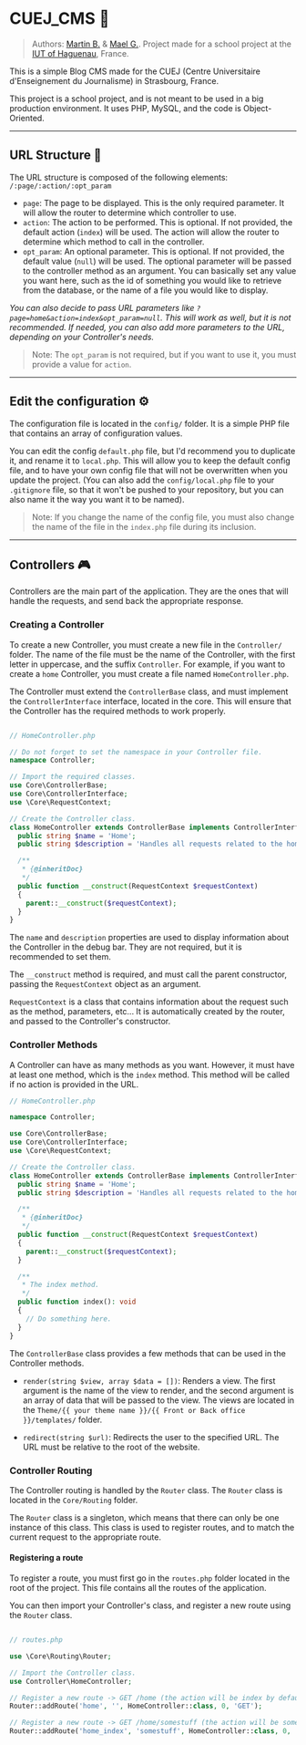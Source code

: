 # CUEJ_CMS 📰

> Authors: [Martin B.](https://github.com/MartinPJB) & [Mael G.](https://github.com/Surreal-Maggie).
> Project made for a school project at the [IUT of Haguenau](https://iuthaguenau.unistra.fr/), France.

This is a simple Blog CMS made for the CUEJ (Centre Universitaire d'Enseignement du Journalisme) in Strasbourg, France.

This project is a school project, and is not meant to be used in a big production environment. It uses PHP, MySQL, and the code is Object-Oriented.

<hr>

## URL Structure 📝

The URL structure is composed of the following elements: `/:page/:action/:opt_param`

- `page`: The page to be displayed. This is the only required parameter. It will allow the router to determine which controller to use.
- `action`: The action to be performed. This is optional. If not provided, the default action (`index`) will be used. The action will allow the router to determine which method to call in the controller.
- `opt_param`: An optional parameter. This is optional. If not provided, the default value (`null`) will be used. The optional parameter will be passed to the controller method as an argument. You can basically set any value you want here, such as the id of something you would like to retrieve from the database, or the name of a file you would like to display.

*You can also decide to pass URL parameters like `?page=home&action=index&opt_param=null`. This will work as well, but it is not recommended.*
*If needed, you can also add more parameters to the URL, depending on your Controller's needs.*

> Note: The `opt_param` is not required, but if you want to use it, you must provide a value for `action`.


<hr>

## Edit the configuration ⚙️

The configuration file is located in the `config/` folder. It is a simple PHP file that contains an array of configuration values.

You can edit the config `default.php` file, but I'd recommend you to duplicate it, and rename it to `local.php`. This will allow you to keep the default config file, and to have your own config file that will not be overwritten when you update the project. (You can also add the `config/local.php` file to your `.gitignore` file, so that it won't be pushed to your repository, but you can also name it the way you want it to be named).

> Note: If you change the name of the config file, you must also change the name of the file in the `index.php` file during its inclusion.


<hr>

## Controllers 🎮

Controllers are the main part of the application. They are the ones that will handle the requests, and send back the appropriate response.

### Creating a Controller

To create a new Controller, you must create a new file in the `Controller/` folder. The name of the file must be the name of the Controller, with the first letter in uppercase, and the suffix `Controller`. For example, if you want to create a `home` Controller, you must create a file named `HomeController.php`.

The Controller must extend the `ControllerBase` class, and must implement the `ControllerInterface` interface, located in the core. This will ensure that the Controller has the required methods to work properly.

```php

// HomeController.php

// Do not forget to set the namespace in your Controller file.
namespace Controller;

// Import the required classes.
use Core\ControllerBase;
use Core\ControllerInterface;
use \Core\RequestContext;

// Create the Controller class.
class HomeController extends ControllerBase implements ControllerInterface {
  public string $name = 'Home';
  public string $description = 'Handles all requests related to the homepage.';

  /**
   * {@inheritDoc}
   */
  public function __construct(RequestContext $requestContext)
  {
    parent::__construct($requestContext);
  }
}
```

The `name` and `description` properties are used to display information about the Controller in the debug bar. They are not required, but it is recommended to set them.

The `__construct` method is required, and must call the parent constructor, passing the `RequestContext` object as an argument.

`RequestContext` is a class that contains information about the request such as the method, parameters, etc... It is automatically created by the router, and passed to the Controller's constructor.

### Controller Methods

A Controller can have as many methods as you want. However, it must have at least one method, which is the `index` method. This method will be called if no action is provided in the URL.

```php
// HomeController.php

namespace Controller;

use Core\ControllerBase;
use Core\ControllerInterface;
use \Core\RequestContext;

// Create the Controller class.
class HomeController extends ControllerBase implements ControllerInterface {
  public string $name = 'Home';
  public string $description = 'Handles all requests related to the homepage.';

  /**
   * {@inheritDoc}
   */
  public function __construct(RequestContext $requestContext)
  {
    parent::__construct($requestContext);
  }

  /**
   * The index method.
   */
  public function index(): void
  {
    // Do something here.
  }
}
```

The `ControllerBase` class provides a few methods that can be used in the Controller methods.

- `render(string $view, array $data = [])`: Renders a view. The first argument is the name of the view to render, and the second argument is an array of data that will be passed to the view. The views are located in the `Theme/{{ your theme name }}/{{ Front or Back office }}/templates/` folder.

- `redirect(string $url)`: Redirects the user to the specified URL. The URL must be relative to the root of the website.

### Controller Routing

The Controller routing is handled by the `Router` class. The `Router` class is located in the `Core/Routing` folder.

The `Router` class is a singleton, which means that there can only be one instance of this class. This class is used to register routes, and to match the current request to the appropriate route.

#### Registering a route

To register a route, you must first go in the `routes.php` folder located in the root of the project. This file contains all the routes of the application.

You can then import your Controller's class, and register a new route using the `Router` class.

```php

// routes.php

use \Core\Routing\Router;

// Import the Controller class.
use Controller\HomeController;

// Register a new route -> GET /home (the action will be index by default)
Router::addRoute('home', '', HomeController::class, 0, 'GET');

// Register a new route -> GET /home/somestuff (the action will be somestuff, which means that the method to be called will be somestuff)
Router::addRoute('home_index', 'somestuff', HomeController::class, 0, 'GET');
```